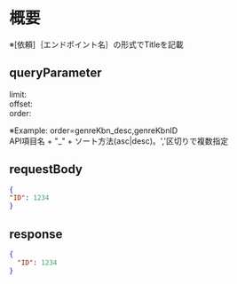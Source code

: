 # 概要
※[依頼]｛エンドポイント名｝の形式でTitleを記載


## queryParameter
  limit:<br>
  offset:<br>
  order:

  ※Example: order=genreKbn_desc,genreKbnID<br>
  API項目名 + "_" + ソート方法(asc|desc)。','区切りで複数指定

## requestBody
  ```json
{
  "ID": 1234
}
```

## response
```json
{
  "ID": 1234
}
```
